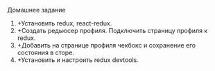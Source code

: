 Домашнее задание

1. +Установить redux, react-redux.
2. +Создать редьюсер профиля. Подключить страницу профиля к redux.
3. +Добавить на странице профиля чекбокс и сохранение его состояния в сторе.
4. +Установить и настроить redux devtools.
